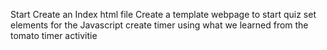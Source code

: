 Start
Create an Index html file
Create a template webpage to start quiz 
set elements for the Javascript
create timer using what we learned from the tomato timer activitie  